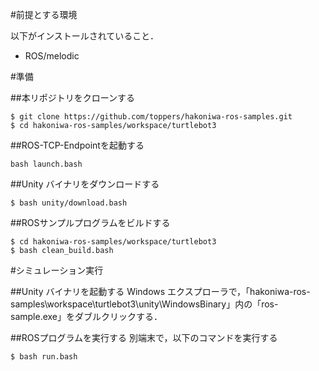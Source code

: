 #前提とする環境

以下がインストールされていること．

- ROS/melodic

#準備

##本リポジトリをクローンする

```
$ git clone https://github.com/toppers/hakoniwa-ros-samples.git
$ cd hakoniwa-ros-samples/workspace/turtlebot3
```

##ROS-TCP-Endpointを起動する

```
bash launch.bash
```

##Unity バイナリをダウンロードする

```
$ bash unity/download.bash
```

##ROSサンプルプログラムをビルドする
```
$ cd hakoniwa-ros-samples/workspace/turtlebot3
$ bash clean_build.bash
```

#シミュレーション実行

##Unity バイナリを起動する
Windows エクスプローラで，「hakoniwa-ros-samples\workspace\turtlebot3\unity\WindowsBinary」内の「ros-sample.exe」をダブルクリックする． 

##ROSプログラムを実行する
別端末で，以下のコマンドを実行する

```
$ bash run.bash
```
